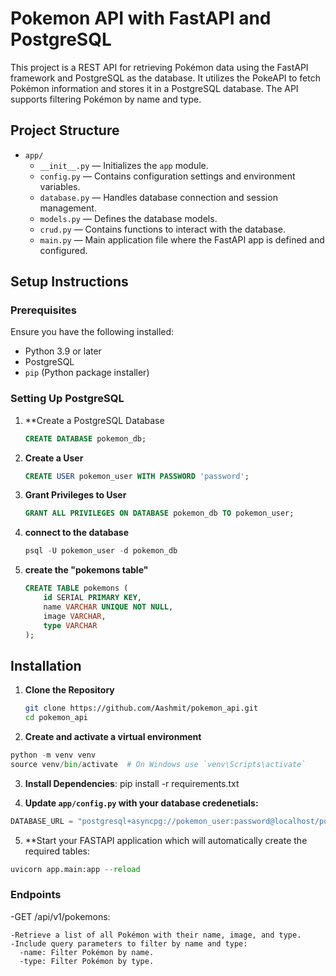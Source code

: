 # Pokemon API with FastAPI and PostgreSQL

This project is a REST API for retrieving Pokémon data using the FastAPI framework and PostgreSQL as the database. It utilizes the PokeAPI to fetch Pokémon information and stores it in a PostgreSQL database. The API supports filtering Pokémon by name and type.

## Project Structure

- `app/`
  - `__init__.py` — Initializes the `app` module.
  - `config.py` — Contains configuration settings and environment variables.
  - `database.py` — Handles database connection and session management.
  - `models.py` — Defines the database models.
  - `crud.py` — Contains functions to interact with the database.
  - `main.py` — Main application file where the FastAPI app is defined and configured.

## Setup Instructions

### Prerequisites

Ensure you have the following installed:

- Python 3.9 or later
- PostgreSQL
- `pip` (Python package installer)

### Setting Up PostgreSQL

1. **Create a PostgreSQL Database

   ```sql
   CREATE DATABASE pokemon_db;
   ```
2. **Create a User**

   ```sql
   CREATE USER pokemon_user WITH PASSWORD 'password';
   ```
3. **Grant Privileges to User**

   ```sql
   GRANT ALL PRIVILEGES ON DATABASE pokemon_db TO pokemon_user;
   ```
4. **connect to the database**

   ```sql
   psql -U pokemon_user -d pokemon_db
   ```
5. **create the "pokemons table"**

   ```sql
   CREATE TABLE pokemons (
       id SERIAL PRIMARY KEY,
       name VARCHAR UNIQUE NOT NULL,
       image VARCHAR,
       type VARCHAR
   );
   ```
## Installation

1. **Clone the Repository**

   ```bash
   git clone https://github.com/Aashmit/pokemon_api.git
   cd pokemon_api
   ```
2. **Create and activate a virtual environment**
```python
python -m venv venv
source venv/bin/activate  # On Windows use `venv\Scripts\activate`
```

3. **Install Dependencies**:
pip install -r requirements.txt

4. **Update `app/config.py` with your database credenetials:**
```python
DATABASE_URL = "postgresql+asyncpg://pokemon_user:password@localhost/pokemon_db"
```
5. **Start your FASTAPI application which will automatically create the required tables:
```python
uvicorn app.main:app --reload
```
### Endpoints

-GET /api/v1/pokemons:

    -Retrieve a list of all Pokémon with their name, image, and type.
    -Include query parameters to filter by name and type:
      -name: Filter Pokémon by name.
      -type: Filter Pokémon by type.
